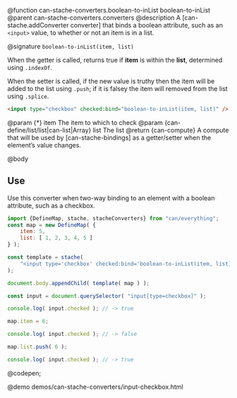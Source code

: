 @function can-stache-converters.boolean-to-inList boolean-to-inList
@parent can-stache-converters.converters
@description A [can-stache.addConverter converter] that binds a boolean attribute, such as an `<input>` value, to whether or not an item is in a list.

@signature `boolean-to-inList(item, list)`

When the getter is called, returns true if **item** is within the **list**, determined using `.indexOf`.

When the setter is called, if the new value is truthy then the item will be added to the list using `.push`; if it is falsey the item will removed from the list using `.splice`.

```html
<input type="checkbox" checked:bind="boolean-to-inList(item, list)" />
```

@param {*} item The item to which to check
@param {can-define/list/list|can-list|Array} list The list
@return {can-compute} A compute that will be used by [can-stache-bindings] as a getter/setter when the element’s value changes.

@body

## Use

Use this converter when two-way binding to an element with a boolean attribute, such as a checkbox.

```js
import {DefineMap, stache, stacheConverters} from "can/everything";
const map = new DefineMap( {
	item: 5,
	list: [ 1, 2, 3, 4, 5 ]
} );

const template = stache(
	"<input type='checkbox' checked:bind='boolean-to-inList(item, list)' />"
);

document.body.appendChild( template( map ) );

const input = document.querySelector( "input[type=checkbox]" );

console.log( input.checked ); // -> true

map.item = 6;

console.log( input.checked ); // -> false

map.list.push( 6 );

console.log( input.checked ); // -> true
```
@codepen;

@demo demos/can-stache-converters/input-checkbox.html
